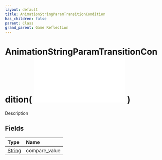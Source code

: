 ```yaml
---
layout: default
title: AnimationStringParamTransitionCondition
has_children: false
parent: Class
grand_parent: Game Reflection
---
```

# AnimationStringParamTransitionCondition( ![ AnimationParamTransitionConditionBase ](/game-reflection/classes/animation_param_transition_condition_base.md) )
Description 

## Fields
| Type | Name |
|:-------------|:--------------|
| [String](/game-reflection/components/string.md) | compare_value |
